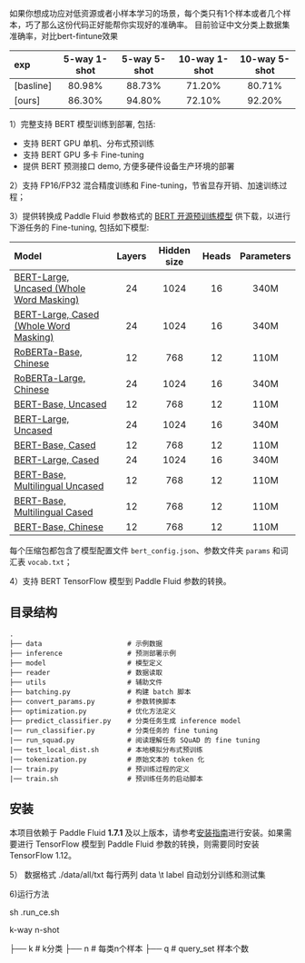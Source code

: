 
如果你想成功应对低资源或者小样本学习的场景，每个类只有1个样本或者几个样本，巧了那么这份代码正好能帮你实现好的准确率。
目前验证中文分类上数据集准确率，对比bert-fintune效果

| exp | 5-way 1-shot | 5-way 5-shot | 10-way 1-shot |10-way 5-shot |
| :------| :------: | :------: |:------: |:------: |
|[basline]| 80.98% | 88.73%  | 71.20% | 80.71% |
|[ours]| 86.30% | 94.80%  | 72.10% | 92.20% |


1）完整支持 BERT 模型训练到部署, 包括:

- 支持 BERT GPU 单机、分布式预训练
- 支持 BERT GPU 多卡 Fine-tuning
- 提供 BERT 预测接口 demo, 方便多硬件设备生产环境的部署

2）支持 FP16/FP32 混合精度训练和 Fine-tuning，节省显存开销、加速训练过程；

3）提供转换成 Paddle Fluid 参数格式的 [BERT 开源预训练模型](https://github.com/google-research/bert) 供下载，以进行下游任务的 Fine-tuning, 包括如下模型:


| Model | Layers | Hidden size | Heads |Parameters |
| :------| :------: | :------: |:------: |:------: |
|[BERT-Large, Uncased (Whole Word Masking)](https://bert-models.bj.bcebos.com/wwm_uncased_L-24_H-1024_A-16.tar.gz)| 24 | 1024 | 16 | 340M |
|[BERT-Large, Cased (Whole Word Masking)](https://bert-models.bj.bcebos.com/wwm_cased_L-24_H-1024_A-16.tar.gz)| 24 | 1024 | 16 | 340M |
|[RoBERTa-Base, Chinese](https://bert-models.bj.bcebos.com/chinese_roberta_wwm_ext_L-12_H-768_A-12.tar.gz) | 12 | 768 |12 |110M |
|[RoBERTa-Large, Chinese](https://bert-models.bj.bcebos.com/chinese_roberta_wwm_large_ext_L-24_H-1024_A-16.tar.gz) | 24 | 1024 |16 |340M |
|[BERT-Base, Uncased](https://bert-models.bj.bcebos.com/uncased_L-12_H-768_A-12.tar.gz) | 12 | 768 |12 |110M |
|[BERT-Large, Uncased](https://bert-models.bj.bcebos.com/uncased_L-24_H-1024_A-16.tar.gz) | 24 | 1024 |16 |340M |
|[BERT-Base, Cased](https://bert-models.bj.bcebos.com/cased_L-12_H-768_A-12.tar.gz)|12|768|12|110M|
|[BERT-Large, Cased](https://bert-models.bj.bcebos.com/cased_L-24_H-1024_A-16.tar.gz)|24|1024|16|340M|
|[BERT-Base, Multilingual Uncased](https://bert-models.bj.bcebos.com/multilingual_L-12_H-768_A-12.tar.gz)|12|768|12|110M|
|[BERT-Base, Multilingual Cased](https://bert-models.bj.bcebos.com/multi_cased_L-12_H-768_A-12.tar.gz)|12|768|12|110M|
|[BERT-Base, Chinese](https://bert-models.bj.bcebos.com/chinese_L-12_H-768_A-12.tar.gz)|12|768|12|110M|

每个压缩包都包含了模型配置文件 `bert_config.json`、参数文件夹 `params` 和词汇表 `vocab.txt`；

4）支持 BERT TensorFlow 模型到 Paddle Fluid 参数的转换。


## 目录结构
```text
.
├── data                     # 示例数据
├── inference                # 预测部署示例
├── model                    # 模型定义
├── reader                   # 数据读取
├── utils                    # 辅助文件
├── batching.py              # 构建 batch 脚本
├── convert_params.py        # 参数转换脚本
├── optimization.py          # 优化方法定义
├── predict_classifier.py    # 分类任务生成 inference model
|── run_classifier.py        # 分类任务的 fine tuning
|── run_squad.py             # 阅读理解任务 SQuAD 的 fine tuning
|── test_local_dist.sh       # 本地模拟分布式预训练
|── tokenization.py          # 原始文本的 token 化
|── train.py                 # 预训练过程的定义
|── train.sh                 # 预训练任务的启动脚本
```

## 安装
本项目依赖于 Paddle Fluid **1.7.1** 及以上版本，请参考[安装指南](http://www.paddlepaddle.org/#quick-start)进行安装。如果需要进行 TensorFlow 模型到 Paddle Fluid 参数的转换，则需要同时安装 TensorFlow 1.12。


5）
数据格式
./data/all/txt
每行两列
data   \t  label
自动划分训练和测试集

6)运行方法

sh .run_ce.sh
 
k-way n-shot

├── k                        # k分类
├── n                        # 每类n个样本
├── q                        # query_set 样本个数


